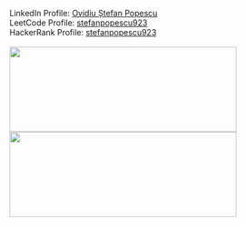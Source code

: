 LinkedIn Profile: [Ovidiu Ștefan Popescu](https://www.linkedin.com/in/ovidiu-%C8%99tefan-popescu-30bb5a184/)
<br>
LeetCode Profile: [stefanpopescu923](https://leetcode.com/stefanpopescu923/)
<br>
HackerRank Profile: [stefanpopescu923](https://www.hackerrank.com/stefanpopescu923/)
<br><br>
<a href="https://github.com/Stefan923">
  <img align="center" width="400" height="150" src="https://github-readme-stats.vercel.app/api?username=Stefan923&count_private=true&theme=gruvbox&show_icons=true" />
</a>
<a href="https://github.com/Stefan923">
  <img align="center" width="400" height="150" src="https://github-readme-stats.vercel.app/api/top-langs/?username=Stefan923&layout=compact&theme=gruvbox" />
</a>
